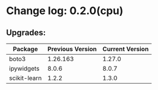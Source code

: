 # Change log: 0.2.0(cpu)

## Upgrades: 

Package | Previous Version | Current Version
---|---|---
boto3|1.26.163|1.27.0
ipywidgets|8.0.6|8.0.7
scikit-learn|1.2.2|1.3.0

